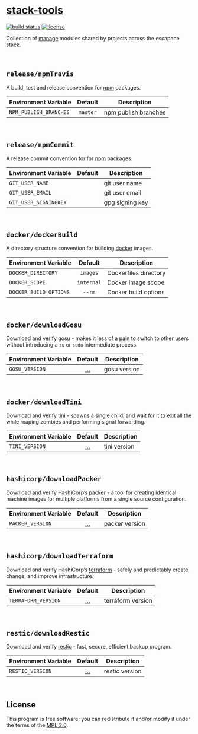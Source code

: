# [stack-tools](https://github.com/escapace/stack-tools)

[![build status](https://secure.travis-ci.org/escapace/stack-tools.png)](https://travis-ci.org/escapace/stack-tools)
[![license](https://img.shields.io/badge/license-Mozilla%20Public%20License%20Version%202.0-blue.svg)](<>)

Collection of [manage](https://github.com/escapace/manage) modules shared by projects across the escapace stack.

&nbsp;

## `release/npmTravis`

A build, test and release convention for [npm](https://npmjs.com) packages.

| Environment Variable   |  Default | Description          |
| ---------------------- | :------: | -------------------- |
| `NPM_PUBLISH_BRANCHES` | `master` | npm publish branches |

&nbsp;

## `release/npmCommit`

A release commit convention for for [npm](https://npmjs.com) packages.

| Environment Variable  | Default | Description     |
| --------------------- | :-----: | --------------- |
| `GIT_USER_NAME`       |         | git user name   |
| `GIT_USER_EMAIL`      |         | git user email  |
| `GIT_USER_SIGNINGKEY` |         | gpg signing key |

&nbsp;

## `docker/dockerBuild`

A directory structure convention for building [docker](https://www.docker.com/) images.

| Environment Variable   |   Default  | Description           |
| ---------------------- | :--------: | --------------------- |
| `DOCKER_DIRECTORY`     |  `images`  | Dockerfiles directory |
| `DOCKER_SCOPE`         | `internal` | Docker image scope    |
| `DOCKER_BUILD_OPTIONS` |   `--rm`   | Docker build options  |

&nbsp;

## `docker/downloadGosu`

Download and verify [gosu](https://github.com/tianon/gosu) - makes it less of a
pain to switch to other users without introducing a `su` or `sudo` intermediate
process.

| Environment Variable |                        Default                       | Description  |
| -------------------- | :--------------------------------------------------: | ------------ |
| `GOSU_VERSION`       | […](/scripts/modules/stack-tools/stackToolsDefaults) | gosu version |

&nbsp;

## `docker/downloadTini`

Download and verify [tini](https://github.com/krallin/tini) - spawns a single child, and wait for it to exit all the while reaping zombies and performing signal forwarding.

| Environment Variable |                        Default                       | Description  |
| -------------------- | :--------------------------------------------------: | ------------ |
| `TINI_VERSION`       | […](/scripts/modules/stack-tools/stackToolsDefaults) | tini version |

&nbsp;

## `hashicorp/downloadPacker`

Download and verify HashiCorp’s [packer](https://www.packer.io) - a tool for creating identical machine images for multiple platforms from a single source configuration.

| Environment Variable |                        Default                       | Description    |
| -------------------- | :--------------------------------------------------: | -------------- |
| `PACKER_VERSION`     | […](/scripts/modules/stack-tools/stackToolsDefaults) | packer version |

&nbsp;

## `hashicorp/downloadTerraform`

Download and verify HashiCorp’s [terraform](https://www.terraform.io/) - safely
and predictably create, change, and improve infrastructure.

| Environment Variable |                        Default                       | Description       |
| -------------------- | :--------------------------------------------------: | ----------------- |
| `TERRAFORM_VERSION`  | […](/scripts/modules/stack-tools/stackToolsDefaults) | terraform version |

&nbsp;

## `restic/downloadRestic`

Download and verify [restic](https://github.com/restic/restic) - fast, secure, efficient backup program.

| Environment Variable |                        Default                       | Description    |
| -------------------- | :--------------------------------------------------: | -------------- |
| `RESTIC_VERSION`     | […](/scripts/modules/stack-tools/stackToolsDefaults) | restic version |

&nbsp;

## License

This program is free software: you can redistribute it and/or modify it under
the terms of the [MPL 2.0](/LICENSE).

